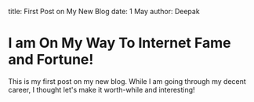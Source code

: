 title: First Post on My New Blog
date: 1 May
author: Deepak

# I am On My Way To Internet Fame and Fortune!

This is my first post on my new blog. While I am going through my 
decent career, I thought let's make it worth-while and interesting!
